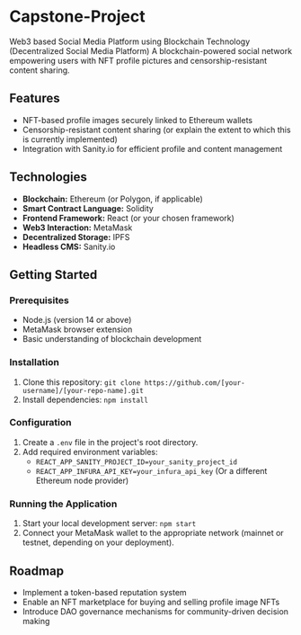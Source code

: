 # Capstone-Project
Web3 based Social Media Platform using Blockchain Technology (Decentralized Social Media Platform)
A blockchain-powered social network empowering users with NFT profile pictures and censorship-resistant content sharing.

## Features

*  NFT-based profile images securely linked to Ethereum wallets
*  Censorship-resistant content sharing (or explain the extent to which this is currently implemented)
*  Integration with Sanity.io for efficient profile and content management

## Technologies

*  **Blockchain:** Ethereum (or Polygon, if applicable)
*  **Smart Contract Language:** Solidity
*  **Frontend Framework:** React (or your chosen framework)
*  **Web3 Interaction:** MetaMask
*  **Decentralized Storage:** IPFS
*  **Headless CMS:** Sanity.io 

## Getting Started

### Prerequisites

*  Node.js (version 14 or above)
*  MetaMask browser extension
*  Basic understanding of blockchain development

### Installation

1. Clone this repository: `git clone https://github.com/[your-username]/[your-repo-name].git`
2. Install dependencies: `npm install` 

### Configuration

1. Create a `.env` file in the project's root directory.
2. Add required environment variables:
    * `REACT_APP_SANITY_PROJECT_ID=your_sanity_project_id`
    * `REACT_APP_INFURA_API_KEY=your_infura_api_key`  (Or a different Ethereum node provider)

### Running the Application

1. Start your local development server: `npm start`
2. Connect your MetaMask wallet to the appropriate network (mainnet or testnet, depending on your deployment).

## Roadmap

*  Implement a token-based reputation system
*  Enable an NFT marketplace for buying and selling profile image NFTs
*  Introduce DAO governance mechanisms for community-driven decision making
